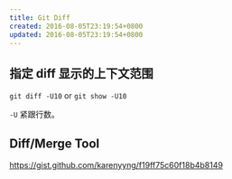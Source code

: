 ```yaml
---
title: Git Diff
created: 2016-08-05T23:19:54+0800
updated: 2016-08-05T23:19:54+0800
---
```



## 指定 diff 显示的上下文范围

`git diff -U10` or `git show -U10`

`-U` 紧跟行数。

## Diff/Merge Tool

https://gist.github.com/karenyyng/f19ff75c60f18b4b8149
